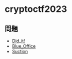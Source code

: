 # cryptoctf2023
## 問題
* [Did_it!](./Did_it!/README.md)
* [Blue_Office](./Blue_Office/README.md)
* [Suction](./Suction/README.md)
